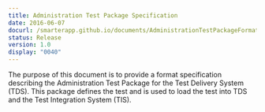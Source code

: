 ```yaml
---
title: Administration Test Package Specification
date: 2016-06-07
docurl: /smarterapp.github.io/documents/AdministrationTestPackageFormat.pdf
status: Release
version: 1.0
display: "0040"
---
```

The purpose of this document is to provide a format specification describing the Administration Test Package for the Test Delivery System (TDS). This package defines the test and is used to load the test into TDS and the Test Integration System (TIS).
